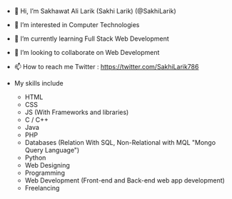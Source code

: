 - 👋 Hi, I’m Sakhawat Ali Larik (Sakhi Larik) (@SakhiLarik)
- 👀 I’m interested in Computer Technologies
- 🌱 I’m currently learning Full Stack Web Development
- 💞️ I’m looking to collaborate on Web Development
- 📫 How to reach me
  Twitter : https://twitter.com/SakhiLarik786

- My skills include
  - HTML
  - CSS
  - JS (With Frameworks and libraries)
  - C / C++
  - Java
  - PHP
  - Databases (Relation With SQL, Non-Relational with MQL "Mongo Query Language")
  - Python
  - Web Designing
  - Programming
  - Web Development (Front-end and Back-end web app development)
  - Freelancing

<!---
SakhiLarik/SakhiLarik is a ✨ special ✨ repository because its `README.md` (this file) appears on your GitHub profile.
You can click the Preview link to take a look at your changes.
--->

